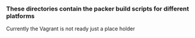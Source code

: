 ###  These directories contain the packer build scripts for different platforms

Currently the Vagrant is not ready just a place holder
